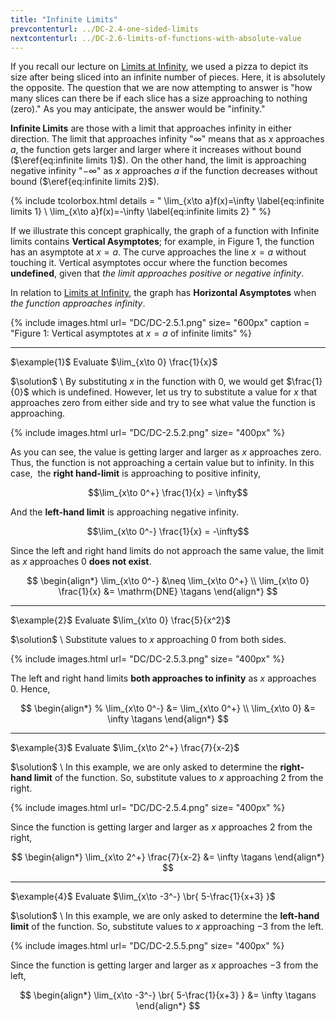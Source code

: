 ```yaml
---
title: "Infinite Limits"
prevcontenturl: ../DC-2.4-one-sided-limits
nextcontenturl: ../DC-2.6-limits-of-functions-with-absolute-value
---
```


 If you recall our lecture on [Limits at Infinity](../DC-2.3-limits-at-infinity), we used a pizza to depict its size after being sliced into an infinite number of pieces. Here, it is absolutely the opposite. The question that we are now attempting to answer is "how many slices can there be if each slice has a size approaching to nothing (zero)." 
As you may anticipate, the answer would be "infinity."


**Infinite Limits** are those with a limit that approaches infinity in either direction. The limit that approaches infinity "$\infty$" means that as $x$ approaches $a$, the function gets larger and larger where it increases without bound ($\eref{eq:infinite limits 1}$). On the other hand, the limit is approaching negative infinity "$-\infty$" as $x$ approaches $a$ if the function decreases without bound ($\eref{eq:infinite limits 2}$).
 

{% include tcolorbox.html
    details = "
        \lim_{x\to a}f(x)=\infty 
		    \label{eq:infinite limits 1} \\
	    \lim_{x\to a}f(x)=-\infty
		    \label{eq:infinite limits 2}
    "
%}




If we illustrate this concept graphically, the graph of a function with Infinite limits contains **Vertical Asymptotes**; for example, in Figure 1, the function has an asymptote at $x=a$. The curve approaches the line $x=a$ without touching it. Vertical asymptotes occur where the function becomes **undefined**, given that *the limit approaches positive or negative infinity*. 

In relation to [Limits at Infinity](../DC-2.3-limits-at-infinity), the graph has **Horizontal Asymptotes** when *the function approaches infinity*.

{% include images.html 
    url= "DC/DC-2.5.1.png" 
    size= "600px"
    caption = "Figure 1: Vertical asymptotes at $x=a$ of infinite limits"
%}










---
$\example{1}$
Evaluate $\lim_{x\to 0} \frac{1}{x}$

$\solution$ \\
By substituting $x$ in the function with 0, we would get $\frac{1}{0}$ which is undefined. However, let us try to substitute a value for $x$ that approaches zero from either side and try to see what value the function is approaching.

{% include images.html 
    url= "DC/DC-2.5.2.png" 
    size= "400px"
%}


As you can see, the value is getting larger and larger as $x$ approaches zero. Thus, the function is not approaching a certain value but to infinity. In this case, 
the **right hand-limit** is approaching to positive infinity,

$$\lim_{x\to 0^+} \frac{1}{x} = \infty$$

And the **left-hand limit** is approaching negative infinity.

$$\lim_{x\to 0^-} \frac{1}{x} = -\infty$$

Since the left and right hand limits do not approach the same value, the limit as $x$ approaches $0$ **does not exist**.

$$
\begin{align*}
	\lim_{x\to 0^-} &\neq \lim_{x\to 0^+} \\  
	\lim_{x\to 0} \frac{1}{x} &= \mathrm{DNE}	\tagans
\end{align*}
$$




---
$\example{2}$
Evaluate $\lim_{x\to 0} \frac{5}{x^2}$

$\solution$ \\
Substitute values to $x$ approaching 0 from both sides.

{% include images.html 
    url= "DC/DC-2.5.3.png" 
    size= "400px"
%}

The left and right hand limits **both approaches to infinity** as $x$ approaches 0. Hence,

$$
\begin{align*}
%	\lim_{x\to 0^-} &= \lim_{x\to 0^+} \\  
	\lim_{x\to 0} &= \infty		\tagans
\end{align*}
$$



---
$\example{3}$
Evaluate $\lim_{x\to 2^+} \frac{7}{x-2}$

$\solution$ \\
In this example, we are only asked to determine the **right-hand limit** of the function. So, substitute values to $x$ approaching 2 from the right.

{% include images.html 
    url= "DC/DC-2.5.4.png" 
    size= "400px"
%}



Since the function is getting larger and larger as $x$ approaches 2 from the right,

$$
\begin{align*}
	\lim_{x\to 2^+} \frac{7}{x-2} &= \infty	\tagans
\end{align*}
$$




---
$\example{4}$
Evaluate $\lim_{x\to -3^-} \br{ 5-\frac{1}{x+3} }$

$\solution$ \\
In this example, we are only asked to determine the **left-hand limit** of the function. So, substitute values to $x$ approaching $-3$ from the left.

{% include images.html 
    url= "DC/DC-2.5.5.png" 
    size= "400px"
%}

Since the function is getting larger and larger as $x$ approaches $-3$ from the left,

$$
\begin{align*}
	\lim_{x\to -3^-} \br{ 5-\frac{1}{x+3} } &= \infty	\tagans
\end{align*}
$$
